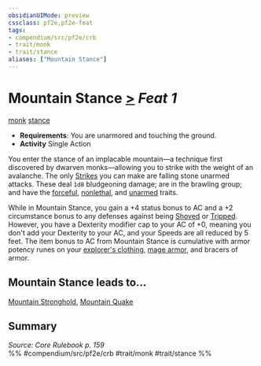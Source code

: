 ```yaml
---
obsidianUIMode: preview
cssclass: pf2e,pf2e-feat
tags:
- compendium/src/pf2e/crb
- trait/monk
- trait/stance
aliases: ["Mountain Stance"]
---
```

# Mountain Stance  [>](../../Rules/core-rulebook/chapter-9-playing-the-game.md#Actions "Single Action") *Feat 1*  
[monk](../../Rules/traits/monk.md)  [stance](../../Rules/traits/stance.md)  

- **Requirements**: You are unarmored and touching the ground.
- **Activity** Single Action

You enter the stance of an implacable mountain—a technique first discovered by dwarven monks—allowing you to strike with the weight of an avalanche. The only [Strikes](../../Rules/actions/strike.md) you can make are falling stone unarmed attacks. These deal `1d8` bludgeoning damage; are in the brawling group; and have the [forceful](../../Rules/traits/forceful.md), [nonlethal](../../Rules/traits/nonlethal.md), and [unarmed](../../Rules/traits/unarmed.md) traits.

While in Mountain Stance, you gain a +4 status bonus to AC and a +2 circumstance bonus to any defenses against being [Shoved](../../Rules/actions/shove.md) or [Tripped](../../Rules/actions/trip.md). However, you have a Dexterity modifier cap to your AC of +0, meaning you don't add your Dexterity to your AC, and your Speeds are all reduced by 5 feet. The item bonus to AC from Mountain Stance is cumulative with armor potency runes on your [explorer's clothing](../equipment/items/explorers-clothing.md), [mage armor](../spells/mage-armor.md), and bracers of armor.

## Mountain Stance leads to...

[Mountain Stronghold](mountain-stronghold.md), [Mountain Quake](mountain-quake.md)

## Summary

*Source: Core Rulebook p. 159*  
%% #compendium/src/pf2e/crb #trait/monk #trait/stance %%